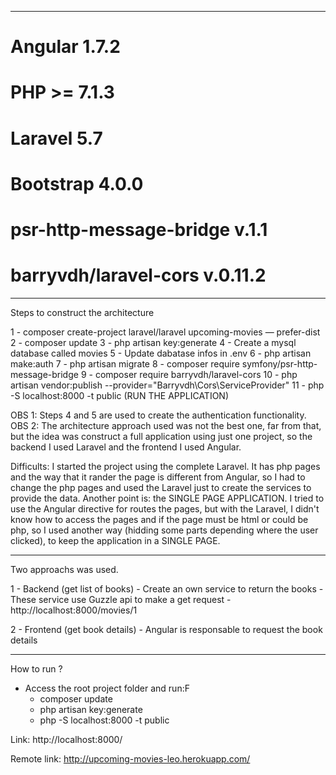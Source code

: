 
------------------

# Angular 1.7.2
# PHP >= 7.1.3
# Laravel 5.7
# Bootstrap 4.0.0
# psr-http-message-bridge v.1.1
# barryvdh/laravel-cors v.0.11.2


------------------

Steps to construct the architecture

1 - composer create-project laravel/laravel upcoming-movies — prefer-dist
2 - composer update
3 - php artisan key:generate
4 - Create a mysql database called movies
5 - Update dabatase infos in .env
6 - php artisan make:auth
7 - php artisan migrate
8 - composer require symfony/psr-http-message-bridge
9 - composer require barryvdh/laravel-cors 
10 - php artisan vendor:publish --provider="Barryvdh\Cors\ServiceProvider"
11 - php -S localhost:8000 -t public (RUN THE APPLICATION)

OBS 1: Steps 4 and 5 are used to create the authentication functionality.
OBS 2: The architecture approach used was not the best one, far from that, but the idea was construct a full application using just one project, so the backend I used Laravel and the frontend I used Angular.

Difficults: I started the project using the complete Laravel. It has php pages and the way that it rander the page is different from Angular, so I had to change the php pages and used the Laravel just to create the services to provide the data. Another point is: the SINGLE PAGE APPLICATION. I tried to use the Angular directive for routes the pages, but with the Laravel, I didn't know how to access the pages and if the page must be html or could be php, so I used another way (hidding some parts depending where the user clicked), to keep the application in a SINGLE PAGE.

-------------------

Two approachs was used.

1 - Backend (get list of books)
  	- Create an own service to return the books 
  	- These service use Guzzle api to make a get request
  	- http://localhost:8000/movies/1

2 - Frontend (get book details)
	- Angular is responsable to request the book details

-------------------

How to run ?

- Access the root project folder and run:F
	- composer update
	- php artisan key:generate
	- php -S localhost:8000 -t public

Link: http://localhost:8000/

Remote link: http://upcoming-movies-leo.herokuapp.com/